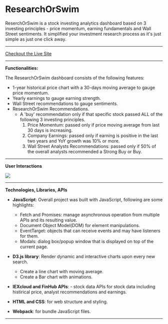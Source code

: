 # ResearchOrSwim

ReserchOrSwim is a stock investing analytics dashboard based on 3 investing principles - price momentum, earning fundamentals and Wall Street sentiments. It simplified your investment research process as it's just simple as just one click away.

---

[Checkout the Live Site](https://swusteven.github.io/ResearchOrSwim/)

---

**Functionalities:**

The ResearchOrSwim dashboard consists of the following features:

- 1-year historical price chart with a 30-days moving average to gauge price momentum.
- Yearly earnings to gauge earning strength.
- Wall Street recommendations to gauge sentiments.
- ResearchOrSwim Recommendations.
  - A 'buy' recommendation only if that specific stock passed ALL of the following 3 investing principles.
    1. Price Momentum: passed only if price moving average from last 30 days is increasing.
    2. Company Earnings: passed only if earning is positive in the last two years and YoY growth was 10% or more.
    3. Wall Street Analysts Recommendations: passed only if 50% of the overall analysts recommended a Strong Buy or Buy.

---

**User Interactions**

<img src="https://media.giphy.com/media/x5TX2hUtwtEKXAxv8o/giphy.gif"/>

---

**Technologies, Libraries, APIs**

- **JavaScript**: Overall project was built with JavaScript, following are some highlights:

  - Fetch and Promises: manage asynchronous operation from multiple APIs and its resulting value.
  - Document Object Model(DOM) for element manipulations.
  - EventTarget: objects that can receive events and may have listeners for them.
  - Modals: dialog box/popup window that is displayed on top of the current page.

- **D3.js library**: Render dynamic and interactive charts upon every new search.

  - Create a line chart with moving average.
  - Create a Bar chart with animations.

- **IEXcloud and FinHub APIs**: - stock data APIs for stock data including histirical price, analyst recommendations and earnings.

- **HTML and CSS**: for web structure and styling.

- **Webpack**: for bundle JavaScript files.

---
